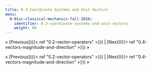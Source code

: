 ```yaml
---
title: 0.3 Coordinate Systems and Unit Vectors
menu:
  8-01sc-classical-mechanics-fall-2016:
    identifier: 0.3-coordinate-systems-and-unit-vectors
    weight: 80
---
```

« [Previous]({{< ref "0.2-vector-operators" >}}) | [Next]({{< ref "0.4-vectors-magnitude-and-direction" >}}) »

« [Previous]({{< ref "0.2-vector-operators" >}}) | [Next]({{< ref "0.4-vectors-magnitude-and-direction" >}}) »